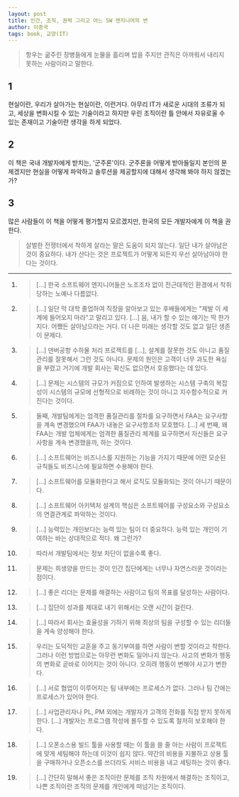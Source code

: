 ```yaml
---
layout: post
title: 인간, 조직, 권력 그리고 어느 SW 엔지니어의 변
author: 이종국
tags: book, 교양(IT)
---
```


> 항우는 굶주린 장병들에게 눈물을 흘리며 밥을 주지만 관직은 아까워서 내리지 못하는 사람이라고 말한다.

## 1
현실이란, 우리가 살아가는 현실이란, 이런거다. 아무리 IT가 새로운 시대의 조류가 되고, 세상을 변화시킬 수 있는 기술이라고 하지만 우린 조직이란 틀 안에서 자유로울 수 있는 존재이고 기술이란 생각을 하게 되었다.

## 2
이 책은 국내 개발자에게 받치는, '군주론'이다. 군주론을 어떻게 받아들일지 본인의 문제겠지만 현실을 어떻게 파악하고 솔루션을 제공할지에 대해서 생각해 봐야 하지 않겠는가?

## 3
많은 사람들이 이 책을 어떻게 평가할지 모르겠지만, 한국의 모든 개발자에게 이 책을 권한다.


> 살벌한 전쟁터에서 착하게 살라는 말은 도움이 되지 않는다. 일단 내가 살아남은 것이 중요하다. 내가 산다는 것은 프로젝트가 어떻게 되든지 우선 살아남아야 한다는 것이다.

----

1. > [...] 한국 소프트웨어 엔지니어들은 노조조차 없이 전근대적인 환경에서 착취당하는 노예나 다름없다.

2. > [...] 일단 막 대학 졸업하여 직장을 알아보고 있는 후배들에게는 "제발 이 세계에 들어오지 마라"고 말리고 있다. [...] 음, 내가 할 수 있는 얘기는 딱 한가지다. 어쨌든 살아남으라는 거다. 더 나은 미래는 생각할 것도 없고 일단 생존이 문제다.

3. > [...] 덴버공항 수하물 처리 프로젝트를 [...], 설계를 잘못한 것도 아니고 품질관리를 잘못해서 그런 것도 아니다. 문제의 원인은 고객이 너무 과도한 욕심을 부렸고 거기에 개발 회사는 확신도 없으면서 호응했다는 데 있다.

4. > [...] 문제는 시스템의 규모가 커짐으로 인하여 발생하는 시스템 구축의 복잡성이 시스템의 규모에 선형적으로 비례하는 것이 아니고 지수함수적으로 커진다는 것이다.

5. > 둘째, 개발팀에게는 엄격한 품질관리를 절차를 요구하면서 FAA는 요구사항을 계속 변경했으며 FAA가 내놓은 요구사항조차 모호했다. [...] 세 번째, 왜 FAA는 개발 업체에게는 엄격한 품질관리 체계를 요구하면서 자신들은 요구사항을 계속 변경했을까, 하는 것이다.

6. > [...] 소프트웨어는 비즈니스를 지원하는 기능을 가지기 때문에 어떤 모순된 규칙들도 비즈니스에 필요하면 수용해야 한다.

7. > [...] 소프트웨어를 모듈화한다고 해서 로직도 모듈화되는 것이 아니기 때문이다.

8. > [...] 소프트웨어 아키텍처 설계의 핵심은 소프트웨어를 구성요소와 구성요소의 연결관계로 파악하는 것이다.

9. > [...] 능력있는 개인보다는 능력 있는 팀이 더 중요하다. 능력 있는 개인이 기여하는 바는 상대적으로 적다. 왜 그런가?

10. > 따라서 개발팀에서는 정보 차단이 없을수록 좋다.

11. > 문제는 희생양을 만드는 것이 인간 집단에게는 너무나 자연스러운 것이라는 점이다.

12. > [...] 좋은 리더는 문제를 해결하는 사람이고 팀의 목표를 달성하는 사람이다.

13. > [...] 집단이 성과를 제대로 내기 위해서는 오랜 시간이 걸린다.

14. > [...] 따라서 회사는 효율성을 기하기 위해 최상의 팀을 구성할 수 있는 리더들을 계속 양성해야 한다.

15. > 우리는 도덕적인 교훈을 주고 동기부여를 하면 사람이 변할 것이라고 착한다. 그러나 이런 방법으로는 아무런 변화도 일어나지 않는다. 사고의 변화가 행동의 변화로 곧바로 이어지는 것이 아니다. 오히려 행동이 변해야 사고가 변한다.

16. > [...] 서로 협업이 이루어지는 팀 내부에는 프로세스가 없다. 그러나 팀 간에는 프로세스가 있어야 한다.

17. > [...] 사업관리자나 PL, PM 외에는 개발자가 고객의 전화를 직접 받지 못하게 한다. [...] 개발자는 프로그램 작성에 몰두할 수 있도록 철저히 보호해야 한다.

18. > [...] 오폰소스용 빌드 툴을 사용할 때는 이 툴을 쓸 줄 아는 사람이 프로젝트에 맞게 세팀해야 하는데 이것이 쉽지 않다. 약간의 비용을 지불하고 상용 툴을 구매하거나 오픈소스를 쓰더라도 서비스 비용을 내고 세팅하는 것이 좋다.

19. > [...] 간단히 말해서 좋은 조직이란 문제를 조직 차원에서 해결하는 조직이고, 나쁜 조직이란 조직의 문제를 개인에게 떠넘기는 조직이다.

